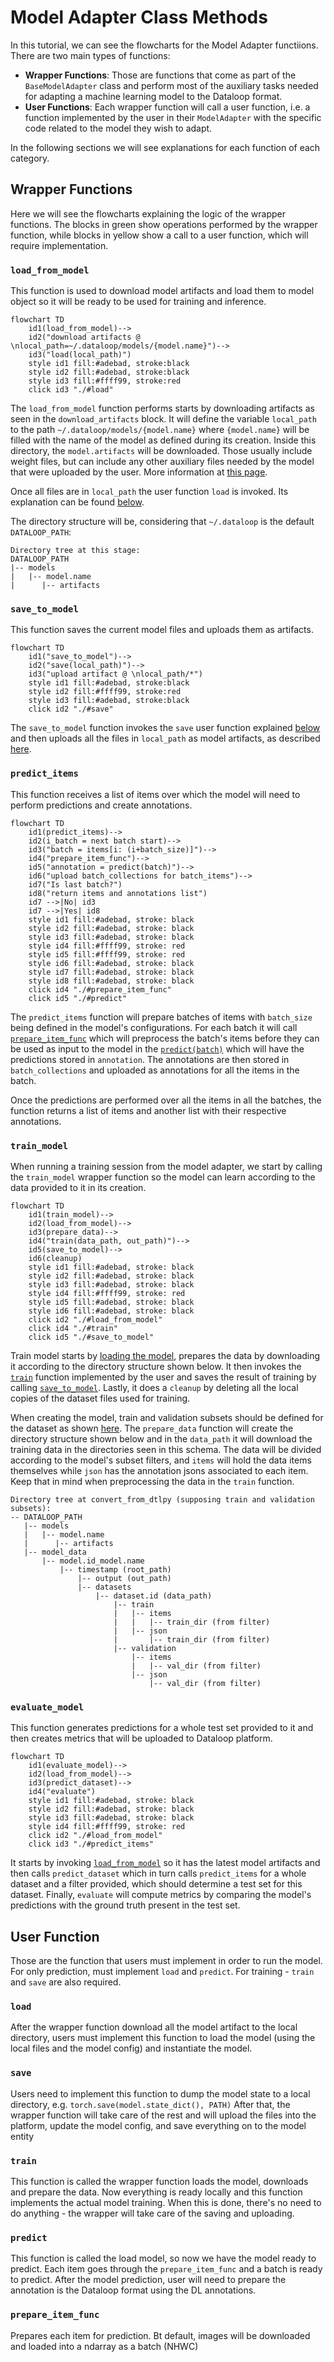 # Model Adapter Class Methods

In this tutorial, we can see the flowcharts for the Model Adapter functiions. There are two main types of functions:

* **Wrapper Functions**: Those are functions that come as part of the ```BaseModelAdapter``` class and perform most of the auxiliary tasks needed for adapting a machine learning model to the Dataloop format.
* **User Functions**: Each wrapper function will call a user function, i.e. a function implemented by the user in their ```ModelAdapter``` with the specific code related to the model they wish to adapt.

In the following sections we will see explanations for each function of each category.

## Wrapper Functions

Here we will see the flowcharts explaining the logic of the wrapper functions. The blocks in green show operations performed by the wrapper function, while blocks in yellow show a call to a user function, which will require implementation.

### `load_from_model`

This function is used to download model artifacts and load them to model object so it will be ready to be used for training and inference.

```mermaid
flowchart TD
    id1(load_from_model)-->
    id2("download artifacts @ \nlocal_path=~/.dataloop/models/{model.name}")-->
    id3("load(local_path)")
    style id1 fill:#adebad, stroke:black
    style id2 fill:#adebad, stroke:black
    style id3 fill:#ffff99, stroke:red
    click id3 "./#load"
```

The ```load_from_model``` function performs starts by downloading artifacts as seen in the ```download_artifacts``` block. It will define the variable ```local_path``` to the path ```~/.dataloop/models/{model.name}``` where ```{model.name}``` will be filled with the name of the model as defined during its creation. Inside this directory, the ```model.artifacts``` will be downloaded. Those usually include weight files, but can include any other auxiliary files needed by the model that were uploaded by the user. More information at [this page](https://developers-dev.redoc.ly/tutorials/model_management/introduction/chapter/#artifacts-and-codebase).

Once all files are in ```local_path``` the user function ```load``` is invoked. Its explanation can be found [below](#load).

The directory structure will be, considering that ```~/.dataloop``` is the default ```DATALOOP_PATH```:

```shell
Directory tree at this stage:
DATALOOP_PATH
|-- models
|   |-- model.name
|      |-- artifacts
```

### `save_to_model`

This function saves the current model files and uploads them as artifacts.

```mermaid
flowchart TD
    id1("save_to_model")-->
    id2("save(local_path)")-->
    id3("upload artifact @ \nlocal_path/*")
    style id1 fill:#adebad, stroke:black
    style id2 fill:#ffff99, stroke:red
    style id3 fill:#adebad, stroke:black
    click id2 "./#save"
```


The ```save_to_model``` function invokes the ```save``` user function explained [below](#save) and then uploads all the files in ```local_path``` as model artifacts, as described [here](https://developers-dev.redoc.ly/tutorials/model_management/introduction/chapter/#artifacts-and-codebase).

### `predict_items`

This function receives a list of items over which the model will need to perform predictions and create annotations.

```mermaid
flowchart TD
    id1(predict_items)-->
    id2(i_batch = next batch start)-->
    id3("batch = items[i: (i+batch_size)]")-->
    id4("prepare_item_func")-->
    id5("annotation = predict(batch)")-->
    id6("upload batch_collections for batch_items")-->
    id7("Is last batch?")
    id8("return items and annotations list")
    id7 -->|No| id3
    id7 -->|Yes| id8
    style id1 fill:#adebad, stroke: black
    style id2 fill:#adebad, stroke: black
    style id3 fill:#adebad, stroke: black
    style id4 fill:#ffff99, stroke: red
    style id5 fill:#ffff99, stroke: red
    style id6 fill:#adebad, stroke: black
    style id7 fill:#adebad, stroke: black
    style id8 fill:#adebad, stroke: black
    click id4 "./#prepare_item_func"
    click id5 "./#predict"
```

The ```predict_items``` function will prepare batches of items with ```batch_size``` being defined in the model's configurations. For each batch it will call [```prepare_item_func```](#prepare_item_func) which will preprocess the batch's items before they can be used as input to the model in the [```predict(batch)```](#predict) which will have the predictions stored in ```annotation```. The annotations are then stored in ```batch_collections``` and uploaded as annotations for all the items in the batch.

Once the predictions are performed over all the items in all the batches, the function returns a list of items and another list with their respective annotations.

### `train_model`

When running a training session from the model adapter, we start by calling the `train_model` wrapper function so the model can learn according to the data provided to it in its creation.

```mermaid
flowchart TD
    id1(train_model)-->
    id2(load_from_model)-->
    id3(prepare_data)-->
    id4("train(data_path, out_path)")-->
    id5(save_to_model)-->
    id6(cleanup)
    style id1 fill:#adebad, stroke: black
    style id2 fill:#adebad, stroke: black
    style id3 fill:#adebad, stroke: black
    style id4 fill:#ffff99, stroke: red
    style id5 fill:#adebad, stroke: black
    style id6 fill:#adebad, stroke: black
    click id2 "./#load_from_model"
    click id4 "./#train"
    click id5 "./#save_to_model"
```

Train model starts by [loading the model](#load_from_model), prepares the data by downloading it according to the directory structure shown below. It then invokes the [```train```](#train) function implemented by the user and saves the result of training by calling [```save_to_model```](#save_to_model). Lastly, it does a ```cleanup``` by deleting all the local copies of the dataset files used for training.

When creating the model, train and validation subsets should be defined for the dataset as shown [here](https://developers.dataloop.ai/tutorials/model_management/create_new_model_ui/chapter/#creating-a-model-from-a-public-architecture). The ```prepare_data``` function will create the directory structure shown below and in the ```data_path``` it will download the training data in the directories seen in this schema. The data will be divided according to the model's subset filters, and ```items``` will hold the data items themselves while ```json``` has the annotation jsons associated to each item. Keep that in mind when preprocessing the data in the ```train``` function.

```shell
Directory tree at convert_from_dtlpy (supposing train and validation subsets):
-- DATALOOP_PATH
   |-- models
   |   |-- model.name
   |      |-- artifacts
   |-- model_data
       |-- model.id_model.name
           |-- timestamp (root_path)
               |-- output (out_path)
               |-- datasets
                   |-- dataset.id (data_path)
                       |-- train
                       |   |-- items
                       |   |   |-- train_dir (from filter)
                       |   |-- json
                       |       |-- train_dir (from filter)
                       |-- validation
                           |-- items
                           |   |-- val_dir (from filter)
                           |-- json
                               |-- val_dir (from filter)

```
### `evaluate_model`

This function generates predictions for a whole test set provided to it and then creates metrics that will be uploaded to Dataloop platform.

```mermaid
flowchart TD
    id1(evaluate_model)-->
    id2(load_from_model)-->
    id3(predict_dataset)-->
    id4("evaluate")
    style id1 fill:#adebad, stroke: black
    style id2 fill:#adebad, stroke: black
    style id3 fill:#adebad, stroke: black
    style id4 fill:#ffff99, stroke: red
    click id2 "./#load_from_model"
    click id3 "./#predict_items"
```

It starts by invoking [```load_from_model```](#load_from_model) so it has the latest model artifacts and then calls ```predict_dataset``` which in turn calls ```predict_items``` for a whole dataset and a filter provided, which should determine a test set for this dataset. Finally, ```evaluate``` will compute metrics by comparing the model's predictions with the ground truth present in the test set.

## User Function

Those are the function that users must implement in order to run the model. For only prediction, must implement `load` and `predict`. For training - `train` and `save` are also required.

### `load`
After the wrapper function download all the model artifact to the local directory, users must implement this function to load the model (using the local files and the model config) and instantiate the model.

### `save`
Users need to implement this function to dump the model state to a local directory, e.g. `torch.save(model.state_dict(), PATH)`
After that, the wrapper function will take care of the rest and will upload the files into the platform, update the model config, and save everything on to the model entity

### `train`
This function is called the wrapper function loads the model, downloads and prepare the data.
Now everything is ready locally and this function implements the actual model training.
When this is done, there's no need to do anything - the wrapper will take care of the saving and uploading.

### `predict`
This function is called the load model, so now we have the model ready to predict.
Each item goes through the `prepare_item_func` and a batch is ready to predict.
After the model prediction, user will need to prepare the annotation is the Dataloop format using the DL annotations.

### `prepare_item_func`
Prepares each item for prediction. Bt default, images will be downloaded and loaded into a ndarray as a batch (NHWC)
